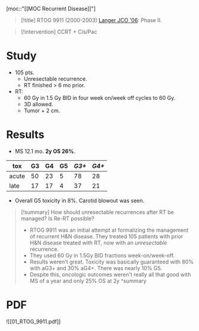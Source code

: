 [moc::"[[MOC Recurrent Disease]]"]
>[!title]
> RTOG 9911 (2000-2003) [Langer JCO '06](http://ascopubs.org/doi/full/10.1200/JCO.2006.07.9194): Phase II.

>[!intervention]
> CCRT + Cis/Pac

# Study
- 105 pts.
	- Unresectable recurrence.
	- RT finished > 6 mo prior.
- RT:
	- 60 Gy in 1.5 Gy BID in four week on/week off cycles to 60 Gy.
	- 3D allowed.
	- Tumor + 2 cm.

# Results
- MS 12.1 mo. **2y OS 26%**.

| tox   | G3  | G4  | G5  | _G3+_ | _G4+_ |
| ----- | --- | --- | --- | ----- | ----- |
| acute | 50  | 23  | 5   | 78    | 28    |
| late  | 17  | 17  | 4   | 37    | 21    |

- Overall G5 toxicity in 8%. Carotid blowout was seen.

>[!summary]
> How should unresectable recurrences after RT be managed? Is Re-RT possible?
> - RTOG 9911 was an initial attempt at formalizing the management of recurrent H&N disease. They treated 105 patients with prior H&N disease treated with RT, now with an _unresectable_ recurrence.
> - They used 60 Gy in 1.5Gy BID fractions week-on/week-off.
> - Results weren't great. Toxicity was basically guaranteed with 80% with aG3+ and 30% aG4+. There was nearly 10% G5.
> - Despite this, oncologic outcomes weren't really all that good with MS of a year and only 25% OS at 2y
>^summary

# PDF
![[01_RTOG_9911.pdf]]